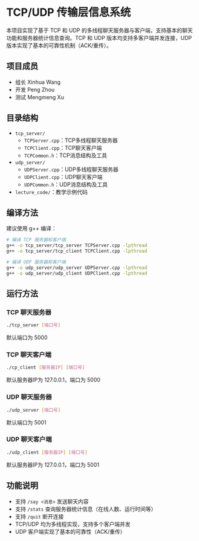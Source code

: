 # TCP/UDP 传输层信息系统

本项目实现了基于 TCP 和 UDP 的多线程聊天服务器与客户端，支持基本的聊天功能和服务器统计信息查询。TCP 和 UDP 版本均支持多客户端并发连接，UDP 版本实现了基本的可靠性机制（ACK/重传）。

## 项目成员
- 组长 Xinhua Wang
- 开发 Peng Zhou
- 测试 Mengmeng Xu

## 目录结构

- `tcp_server/`  
  - `TCPServer.cpp`：TCP多线程聊天服务器  
  - `TCPClient.cpp`：TCP聊天客户端  
  - `TCPCommon.h`：TCP消息结构及工具  
- `udp_server/`  
  - `UDPServer.cpp`：UDP多线程聊天服务器  
  - `UDPClient.cpp`：UDP聊天客户端  
  - `UDPCommon.h`：UDP消息结构及工具  
- `lecture_code/`：教学示例代码  

## 编译方法

建议使用 g++ 编译：

```sh
# 编译 TCP 服务器和客户端
g++ -o tcp_server/tcp_server TCPServer.cpp -lpthread
g++ -o tcp_server/tcp_client TCPClient.cpp -lpthread

# 编译 UDP 服务器和客户端
g++ -o udp_server/udp_server UDPServer.cpp -lpthread
g++ -o udp_server/udp_client UDPClient.cpp -lpthread
```

## 运行方法

### TCP 聊天服务器

```sh
./tcp_server [端口号]
```
默认端口为 5000

### TCP 聊天客户端

```sh
./cp_client [服务器IP] [端口号]
```
默认服务器IP为 127.0.0.1，端口为 5000

### UDP 聊天服务器

```sh
./udp_server [端口号]
```
默认端口为 5001

### UDP 聊天客户端

```sh
./udp_client [服务器IP] [端口号]
```
默认服务器IP为 127.0.0.1，端口为 5001

## 功能说明

- 支持 `/say <消息>` 发送聊天内容
- 支持 `/stats` 查询服务器统计信息（在线人数、运行时间等）
- 支持 `/quit` 断开连接
- TCP/UDP 均为多线程实现，支持多个客户端并发
- UDP 客户端实现了基本的可靠性（ACK/重传）

